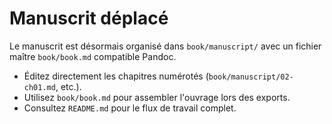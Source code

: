 # Manuscrit déplacé

Le manuscrit est désormais organisé dans `book/manuscript/` avec un fichier maître `book/book.md` compatible Pandoc.

- Éditez directement les chapitres numérotés (`book/manuscript/02-ch01.md`, etc.).
- Utilisez `book/book.md` pour assembler l'ouvrage lors des exports.
- Consultez `README.md` pour le flux de travail complet.
